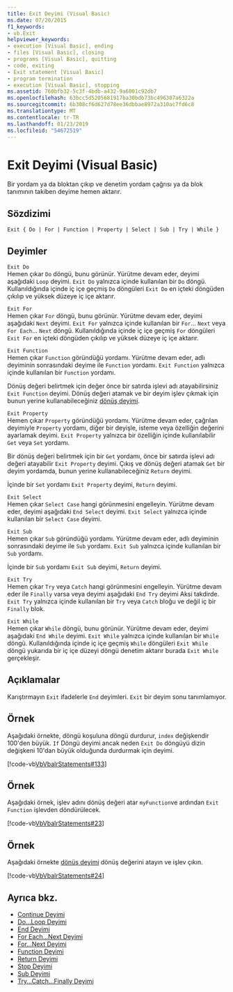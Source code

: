 ```yaml
---
title: Exit Deyimi (Visual Basic)
ms.date: 07/20/2015
f1_keywords:
- vb.Exit
helpviewer_keywords:
- execution [Visual Basic], ending
- files [Visual Basic], closing
- programs [Visual Basic], quitting
- code, exiting
- Exit statement [Visual Basic]
- program termination
- execution [Visual Basic], stopping
ms.assetid: 760bfb32-5c3f-4bdb-a432-9a6001c92db7
ms.openlocfilehash: 63bcc5d5205681917ba30bdb73bc496307a6322a
ms.sourcegitcommit: 6b308cf6d627d78ee36dbbae8972a310ac7fd6c8
ms.translationtype: MT
ms.contentlocale: tr-TR
ms.lasthandoff: 01/23/2019
ms.locfileid: "54672519"
---
```

# <a name="exit-statement-visual-basic"></a>Exit Deyimi (Visual Basic)
Bir yordam ya da bloktan çıkıp ve denetim yordam çağrısı ya da blok tanımının takiben deyime hemen aktarır.  
  
## <a name="syntax"></a>Sözdizimi  
  
```  
Exit { Do | For | Function | Property | Select | Sub | Try | While }  
```  
  
## <a name="statements"></a>Deyimler  
 `Exit Do`  
 Hemen çıkar `Do` döngü, bunu görünür. Yürütme devam eder, deyimi aşağıdaki `Loop` deyimi. `Exit Do` yalnızca içinde kullanılan bir `Do` döngü. Kullanıldığında içinde iç içe geçmiş `Do` döngüleri `Exit Do` en içteki döngüden çıkılıp ve yüksek düzeye iç içe aktarır.  
  
 `Exit For`  
 Hemen çıkar `For` döngü, bunu görünür. Yürütme devam eder, deyimi aşağıdaki `Next` deyimi. `Exit For` yalnızca içinde kullanılan bir `For`... `Next` veya `For Each`... `Next` döngü. Kullanıldığında içinde iç içe geçmiş `For` döngüleri `Exit For` en içteki döngüden çıkılıp ve yüksek düzeye iç içe aktarır.  
  
 `Exit Function`  
 Hemen çıkar `Function` göründüğü yordamı. Yürütme devam eder, adlı deyiminin sonrasındaki deyime ile `Function` yordamı. `Exit Function` yalnızca içinde kullanılan bir `Function` yordamı.  
  
 Dönüş değeri belirtmek için değer önce bir satırda işlevi adı atayabilirsiniz `Exit Function` deyimi. Dönüş değeri atamak ve bir deyim işlev çıkmak için bunun yerine kullanabileceğiniz [dönüş deyimi](../../../visual-basic/language-reference/statements/return-statement.md).  
  
 `Exit Property`  
 Hemen çıkar `Property` göründüğü yordamı. Yürütme devam eder, çağrılan deyimiyle `Property` yordamı, diğer bir deyişle, isteme veya özelliğin değerini ayarlamak deyimi. `Exit Property` yalnızca bir özelliğin içinde kullanılabilir `Get` veya `Set` yordamı.  
  
 Bir dönüş değeri belirtmek için bir `Get` yordamı, önce bir satırda işlevi adı değeri atayabilir `Exit Property` deyimi. Çıkış ve dönüş değeri atamak `Get` bir deyim yordamda, bunun yerine kullanabileceğiniz `Return` deyimi.  
  
 İçinde bir `Set` yordamı `Exit Property` deyimi, `Return` deyimi.  
  
 `Exit Select`  
 Hemen çıkar `Select Case` hangi görünmesini engelleyin. Yürütme devam eder, deyimi aşağıdaki `End Select` deyimi. `Exit Select` yalnızca içinde kullanılan bir `Select Case` deyimi.  
  
 `Exit Sub`  
 Hemen çıkar `Sub` göründüğü yordamı. Yürütme devam eder, adlı deyiminin sonrasındaki deyime ile `Sub` yordamı. `Exit Sub` yalnızca içinde kullanılan bir `Sub` yordamı.  
  
 İçinde bir `Sub` yordamı `Exit Sub` deyimi, `Return` deyimi.  
  
 `Exit Try`  
 Hemen çıkar `Try` veya `Catch` hangi görünmesini engelleyin. Yürütme devam eder ile `Finally` varsa veya deyimi aşağıdaki `End Try` deyimi Aksi takdirde. `Exit Try` yalnızca içinde kullanılan bir `Try` veya `Catch` bloğu ve değil iç bir `Finally` blok.  
  
 `Exit While`  
 Hemen çıkar `While` döngü, bunu görünür. Yürütme devam eder, deyimi aşağıdaki `End While` deyimi. `Exit While` yalnızca içinde kullanılan bir `While` döngü. Kullanıldığında içinde iç içe geçmiş `While` döngüleri `Exit While` döngü yukarıda bir iç içe düzeyi döngü denetim aktarır burada `Exit While` gerçekleşir.  
  
## <a name="remarks"></a>Açıklamalar  
 Karıştırmayın `Exit` ifadelerle `End` deyimleri. `Exit` bir deyim sonu tanımlamıyor.  
  
## <a name="example"></a>Örnek  
 Aşağıdaki örnekte, döngü koşuluna döngü durdurur, `index` değişkendir 100'den büyük. `If` Döngü deyimi ancak neden `Exit Do` döngüyü dizin değişkeni 10'dan büyük olduğunda durdurmak için deyimi.  
  
 [!code-vb[VbVbalrStatements#133](../../../visual-basic/language-reference/error-messages/codesnippet/VisualBasic/exit-statement_1.vb)]  
  
## <a name="example"></a>Örnek  
 Aşağıdaki örnek, işlev adını dönüş değeri atar `myFunction`ve ardından `Exit Function` işlevden döndürülecek.  
  
 [!code-vb[VbVbalrStatements#23](../../../visual-basic/language-reference/error-messages/codesnippet/VisualBasic/exit-statement_2.vb)]  
  
## <a name="example"></a>Örnek  
 Aşağıdaki örnekte [dönüş deyimi](../../../visual-basic/language-reference/statements/return-statement.md) dönüş değerini atayın ve işlev çıkın.  
  
 [!code-vb[VbVbalrStatements#24](../../../visual-basic/language-reference/error-messages/codesnippet/VisualBasic/exit-statement_3.vb)]  
  
## <a name="see-also"></a>Ayrıca bkz.
- [Continue Deyimi](../../../visual-basic/language-reference/statements/continue-statement.md)
- [Do...Loop Deyimi](../../../visual-basic/language-reference/statements/do-loop-statement.md)
- [End Deyimi](../../../visual-basic/language-reference/statements/end-statement.md)
- [For Each...Next Deyimi](../../../visual-basic/language-reference/statements/for-each-next-statement.md)
- [For...Next Deyimi](../../../visual-basic/language-reference/statements/for-next-statement.md)
- [Function Deyimi](../../../visual-basic/language-reference/statements/function-statement.md)
- [Return Deyimi](../../../visual-basic/language-reference/statements/return-statement.md)
- [Stop Deyimi](../../../visual-basic/language-reference/statements/stop-statement.md)
- [Sub Deyimi](../../../visual-basic/language-reference/statements/sub-statement.md)
- [Try...Catch...Finally Deyimi](../../../visual-basic/language-reference/statements/try-catch-finally-statement.md)

